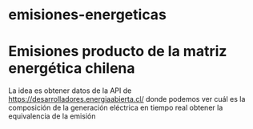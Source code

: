 # emisiones-energeticas
# Emisiones producto de la matriz energética chilena

La idea es obtener datos de la API de  https://desarrolladores.energiaabierta.cl/ donde podemos ver cuál es la composición de la generación eléctrica en tiempo real obtener la equivalencia de la emisión
